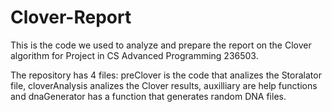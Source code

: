 # Clover-Report
This is the code we used to analyze and prepare the report on the Clover algorithm for Project in CS Advanced Programming 236503.

The repository has 4 files: preClover is the code that analizes the Storalator file, cloverAnalysis analizes the Clover results, auxilliary are help functions
and dnaGenerator has a function that generates random DNA files.
